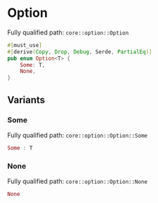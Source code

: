 # Option

Fully qualified path: `core::option::Option`

```rust
#[must_use]
#[derive(Copy, Drop, Debug, Serde, PartialEq)]
pub enum Option<T> {
    Some: T,
    None,
}
```

## Variants

### Some

Fully qualified path: `core::option::Option::Some`

```rust
Some : T
```


### None

Fully qualified path: `core::option::Option::None`

```rust
None
```


